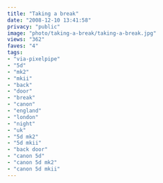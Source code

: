 ```yaml
---
title: "Taking a break"
date: "2008-12-10 13:41:58"
privacy: "public"
image: "photo/taking-a-break/taking-a-break.jpg"
views: "362"
faves: "4"
tags:
- "via-pixelpipe"
- "5d"
- "mk2"
- "mkii"
- "back"
- "door"
- "break"
- "canon"
- "england"
- "london"
- "night"
- "uk"
- "5d mk2"
- "5d mkii"
- "back door"
- "canon 5d"
- "canon 5d mk2"
- "canon 5d mkii"
---
```

<a href="/photos/2008/12/10/taking-a-break"></a>
